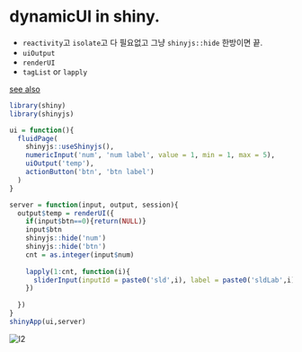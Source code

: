 # dynamicUI in shiny.

- `reactivity`고 `isolate`고 다 필요없고 그냥 `shinyjs::hide` 한방이면 끝.
- `uiOutput`
- `renderUI`
- `tagList` or `lapply`

[see also](https://stackoverflow.com/questions/19130455/create-dynamic-number-of-input-elements-with-r-shiny)

```R
library(shiny)
library(shinyjs)

ui = function(){
  fluidPage(
    shinyjs::useShinyjs(),
    numericInput('num', 'num label', value = 1, min = 1, max = 5),
    uiOutput('temp'),
    actionButton('btn', 'btn label')
  )
}

server = function(input, output, session){
  output$temp = renderUI({    
    if(input$btn==0){return(NULL)} 
    input$btn    
    shinyjs::hide('num')
    shinyjs::hide('btn')
    cnt = as.integer(input$num)
    
    lapply(1:cnt, function(i){
      sliderInput(inputId = paste0('sld',i), label = paste0('sldLab',i), min = i, max = i+5, value = i+1)
    })
  
  })
}
shinyApp(ui,server)
```

![I2](https://user-images.githubusercontent.com/6457691/74713615-4709ed80-526c-11ea-8a20-b016523012f9.gif)
